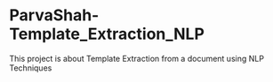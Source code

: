 # ParvaShah-Template_Extraction_NLP
This project is about Template Extraction from a document using NLP Techniques

